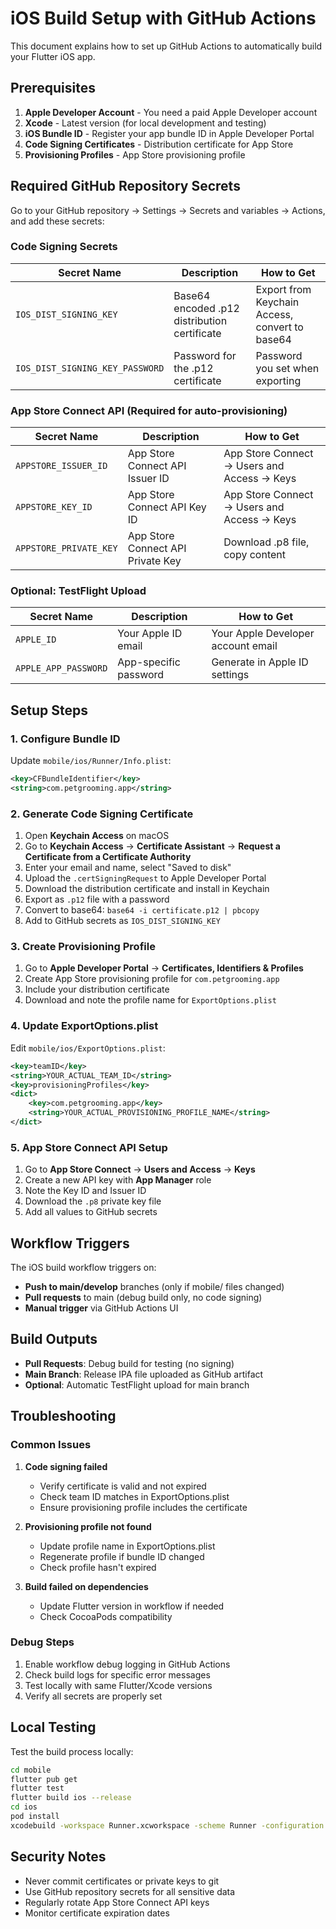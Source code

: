 # iOS Build Setup with GitHub Actions

This document explains how to set up GitHub Actions to automatically build your Flutter iOS app.

## Prerequisites

1. **Apple Developer Account** - You need a paid Apple Developer account
2. **Xcode** - Latest version (for local development and testing)
3. **iOS Bundle ID** - Register your app bundle ID in Apple Developer Portal
4. **Code Signing Certificates** - Distribution certificate for App Store
5. **Provisioning Profiles** - App Store provisioning profile

## Required GitHub Repository Secrets

Go to your GitHub repository → Settings → Secrets and variables → Actions, and add these secrets:

### Code Signing Secrets

| Secret Name | Description | How to Get |
|-------------|-------------|------------|
| `IOS_DIST_SIGNING_KEY` | Base64 encoded .p12 distribution certificate | Export from Keychain Access, convert to base64 |
| `IOS_DIST_SIGNING_KEY_PASSWORD` | Password for the .p12 certificate | Password you set when exporting |

### App Store Connect API (Required for auto-provisioning)

| Secret Name | Description | How to Get |
|-------------|-------------|------------|
| `APPSTORE_ISSUER_ID` | App Store Connect API Issuer ID | App Store Connect → Users and Access → Keys |
| `APPSTORE_KEY_ID` | App Store Connect API Key ID | App Store Connect → Users and Access → Keys |
| `APPSTORE_PRIVATE_KEY` | App Store Connect API Private Key | Download .p8 file, copy content |

### Optional: TestFlight Upload

| Secret Name | Description | How to Get |
|-------------|-------------|------------|
| `APPLE_ID` | Your Apple ID email | Your Apple Developer account email |
| `APPLE_APP_PASSWORD` | App-specific password | Generate in Apple ID settings |

## Setup Steps

### 1. Configure Bundle ID

Update `mobile/ios/Runner/Info.plist`:
```xml
<key>CFBundleIdentifier</key>
<string>com.petgrooming.app</string>
```

### 2. Generate Code Signing Certificate

1. Open **Keychain Access** on macOS
2. Go to **Keychain Access** → **Certificate Assistant** → **Request a Certificate from a Certificate Authority**
3. Enter your email and name, select "Saved to disk"
4. Upload the `.certSigningRequest` to Apple Developer Portal
5. Download the distribution certificate and install in Keychain
6. Export as `.p12` file with a password
7. Convert to base64: `base64 -i certificate.p12 | pbcopy`
8. Add to GitHub secrets as `IOS_DIST_SIGNING_KEY`

### 3. Create Provisioning Profile

1. Go to **Apple Developer Portal** → **Certificates, Identifiers & Profiles**
2. Create App Store provisioning profile for `com.petgrooming.app`
3. Include your distribution certificate
4. Download and note the profile name for `ExportOptions.plist`

### 4. Update ExportOptions.plist

Edit `mobile/ios/ExportOptions.plist`:
```xml
<key>teamID</key>
<string>YOUR_ACTUAL_TEAM_ID</string>
<key>provisioningProfiles</key>
<dict>
    <key>com.petgrooming.app</key>
    <string>YOUR_ACTUAL_PROVISIONING_PROFILE_NAME</string>
</dict>
```

### 5. App Store Connect API Setup

1. Go to **App Store Connect** → **Users and Access** → **Keys**
2. Create a new API key with **App Manager** role
3. Note the Key ID and Issuer ID
4. Download the `.p8` private key file
5. Add all values to GitHub secrets

## Workflow Triggers

The iOS build workflow triggers on:
- **Push to main/develop** branches (only if mobile/ files changed)
- **Pull requests** to main (debug build only, no code signing)
- **Manual trigger** via GitHub Actions UI

## Build Outputs

- **Pull Requests**: Debug build for testing (no signing)
- **Main Branch**: Release IPA file uploaded as GitHub artifact
- **Optional**: Automatic TestFlight upload for main branch

## Troubleshooting

### Common Issues

1. **Code signing failed**
   - Verify certificate is valid and not expired
   - Check team ID matches in ExportOptions.plist
   - Ensure provisioning profile includes the certificate

2. **Provisioning profile not found**
   - Update profile name in ExportOptions.plist
   - Regenerate profile if bundle ID changed
   - Check profile hasn't expired

3. **Build failed on dependencies**
   - Update Flutter version in workflow if needed
   - Check CocoaPods compatibility

### Debug Steps

1. Enable workflow debug logging in GitHub Actions
2. Check build logs for specific error messages
3. Test locally with same Flutter/Xcode versions
4. Verify all secrets are properly set

## Local Testing

Test the build process locally:

```bash
cd mobile
flutter pub get
flutter test
flutter build ios --release
cd ios
pod install
xcodebuild -workspace Runner.xcworkspace -scheme Runner -configuration Release -archivePath build/Runner.xcarchive archive
```

## Security Notes

- Never commit certificates or private keys to git
- Use GitHub repository secrets for all sensitive data
- Regularly rotate App Store Connect API keys
- Monitor certificate expiration dates